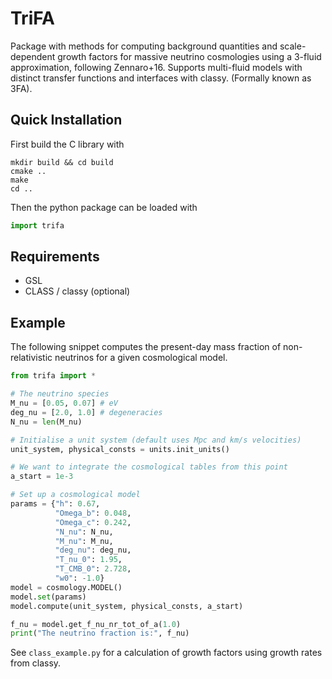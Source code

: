 TriFA
=====

Package with methods for computing background quantities and scale-dependent
growth factors for massive neutrino cosmologies using a 3-fluid approximation,
following Zennaro+16. Supports multi-fluid models with distinct transfer
functions and interfaces with classy. (Formally known as 3FA).

Quick Installation
------------------

First build the C library with

```
mkdir build && cd build
cmake ..
make
cd ..
```

Then the python package can be loaded with

```python
import trifa
```

Requirements
------------
+ GSL
+ CLASS / classy (optional)

Example
-------

The following snippet computes the present-day mass fraction of
non-relativistic neutrinos for a given cosmological model.

```python
from trifa import *

# The neutrino species
M_nu = [0.05, 0.07] # eV
deg_nu = [2.0, 1.0] # degeneracies
N_nu = len(M_nu)

# Initialise a unit system (default uses Mpc and km/s velocities)
unit_system, physical_consts = units.init_units()

# We want to integrate the cosmological tables from this point
a_start = 1e-3

# Set up a cosmological model
params = {"h": 0.67,
          "Omega_b": 0.048,
          "Omega_c": 0.242,
          "N_nu": N_nu,
          "M_nu": M_nu,
          "deg_nu": deg_nu,
          "T_nu_0": 1.95,
          "T_CMB_0": 2.728,
          "w0": -1.0}
model = cosmology.MODEL()
model.set(params)
model.compute(unit_system, physical_consts, a_start)

f_nu = model.get_f_nu_nr_tot_of_a(1.0)
print("The neutrino fraction is:", f_nu)
```

See `class_example.py` for a calculation of growth factors using growth rates
from classy.
